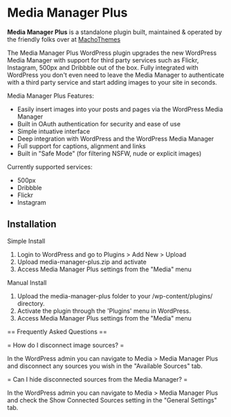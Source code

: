 # Media Manager Plus

**Media Manager Plus** is a standalone plugin built, maintained & operated by the friendly folks over at [MachoThemes](https://www.machothemes.com/)

The Media Manager Plus WordPress plugin upgrades the new WordPress Media Manager with support for
third party services such as Flickr, Instagram, 500px and Dribbble out of the box. Fully integrated
with WordPress you don't even need to leave the Media Manager to authenticate with a third party service
and start adding images to your site in seconds.

Media Manager Plus Features:

* Easily insert images into your posts and pages via the WordPress Media Manager
* Built in OAuth authentication for security and ease of use
* Simple intuative interface
* Deep integration with WordPress and the WordPress Media Manager
* Full support for captions, alignment and links
* Built in "Safe Mode" (for filtering NSFW, nude or explicit images)

Currently supported services:

* 500px
* Dribbble
* Flickr
* Instagram

## Installation ##

Simple Install

1. Login to WordPress and go to Plugins > Add New > Upload
2. Upload media-manager-plus.zip and activate
3. Access Media Manager Plus settings from the "Media" menu

Manual Install

1. Upload the media-manager-plus folder to your /wp-content/plugins/ directory.
2. Activate the plugin through the 'Plugins' menu in WordPress.
3. Access Media Manager Plus settings from the "Media" menu

== Frequently Asked Questions ==

= How do I disconnect image sources? =

In the WordPress admin you can navigate to Media > Media Manager Plus and disconnect any sources you wish in the
"Available Sources" tab.

= Can I hide disconnected sources from the Media Manager? =

In the WordPress admin you can navigate to Media > Media Manager Plus and check the Show Connected Sources setting
in the "General Settings" tab.